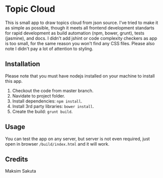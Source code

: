 # Topic Cloud
This is small app to draw topics cloud from json source. I've tried to make it as simple as possible, though it meets all frontend development standarts for rapid development as build automation (npm, bower, grunt), tests (jasmine), and docs. I didn't add jshint or code complexity checkers as app is too small, for the same reason you won't find any CSS files. Please also note I didn't pay a lot of attention to styling.

## Installation
Please note that you must have nodejs installed on your machine to install this app.

1. Checkout the code from master branch.
2. Navidate to project folder.
3. Install dependencies: `npm install`.
4. Install 3rd party libraries: `bower install`.
5. Create the build: `grunt build`.

## Usage
You can test the app on any server, but server is not even required, just open in browser `/build/index.html` and it will work.

## Credits
Maksim Sakuta

